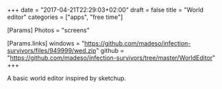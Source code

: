 +++
date = "2017-04-21T22:29:03+02:00"
draft = false
title = "World editor"
categories = ["apps", "free time"]

[Params]
Photos = "screens"

[Params.links]
windows = "https://github.com/madeso/infection-survivors/files/949999/wed.zip"
github = "https://github.com/madeso/infection-survivors/tree/master/WorldEditor"
+++

A basic world editor inspired by sketchup.
